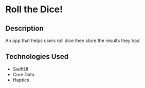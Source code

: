 # Roll the Dice!

## Description
An app that helps users roll dice then store the results they had

## Technologies Used
- SwiftUI
- Core Data
- Haptics 
